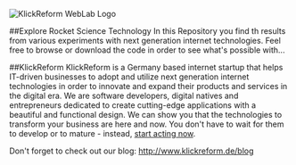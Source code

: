 ![KlickReform WebLab Logo](http://klickreform.de/blog/wp-content/uploads/2013/04/weblab_logo_medium.png "KlickReform Weblab - Visit our blog: www.klickreform.de/blog")

##Explore Rocket Science Technology
In this Repository you find th results from various experiments with next generation internet technologies. Feel free to browse or download the code in order to see what's possible with...

##KlickReform
KlickReform is a Germany based internet startup that helps IT-driven businesses to adopt and utilize next generation internet technologies in order to innovate and expand their products and services in the digital era. We are software developers, digital natives and entrepreneurs dedicated to create cutting-edge applications with a beautiful and functional design. We can show you that the technologies to transform your business are here and now. You don't have to wait for them to develop or to mature - instead, [start acting now](http://www.klickreform.de).

Don't forget to check out our blog: http://www.klickreform.de/blog
